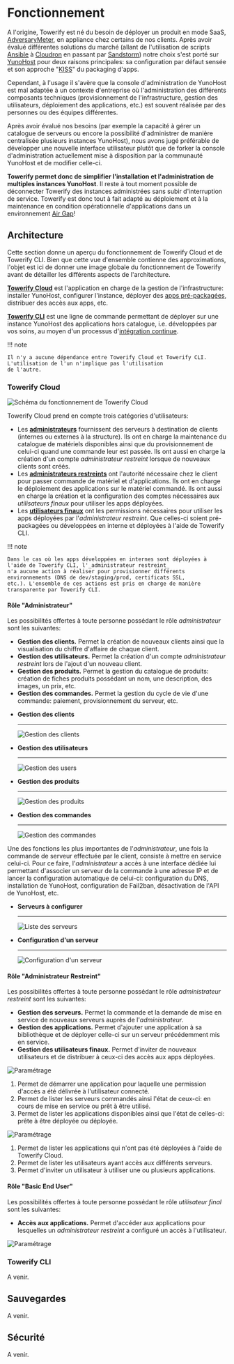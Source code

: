 # Fonctionnement

A l'origine, Towerify est né du besoin de déployer un produit en mode SaaS,
[AdversaryMeter](https://adversarymeter.io/), en appliance chez certains de nos clients. Après avoir évalué différentes
solutions du marché (allant de l'utilisation de scripts [Ansible](https://www.ansible.com/)
à [Cloudron](https://www.cloudron.io/) en passant par [Sandstorm](https://sandstorm.io/)) notre choix s'est porté
sur [YunoHost](https://yunohost.org/) pour deux raisons principales: sa configuration par défaut sensée et son
approche "[KISS](https://fr.wikipedia.org/wiki/Principe_KISS)" du packaging d'apps.

Cependant, à l'usage il s'avère que la console d'administration de YunoHost est mal adaptée à un contexte d'entreprise
où l'administration des différents composants techniques (provisionnement de l'infrastructure, gestion des utilisateurs,
déploiement des applications, etc.) est souvent réalisée par des personnes ou des équipes différentes.

Après avoir évalué nos besoins (par exemple la capacité à gérer un catalogue de serveurs ou encore la possibilité
d'administrer de manière centralisée plusieurs instances YunoHost), nous avons jugé préférable de développer une
nouvelle interface utilisateur plutôt que de forker la console d'administration actuellement mise à disposition
par la communauté YunoHost et de modifier celle-ci.

**Towerify permet donc de simplifier l'installation et l'administration de multiples instances YunoHost**. Il reste à
tout moment possible de déconnecter Towerify des instances administrées sans subir d'interruption de service. Towerify
est donc tout à fait adapté au déploiement et à la maintenance en condition opérationnelle d'applications dans un
environnement [Air Gap](https://en.wikipedia.org/wiki/Air_gap_(networking))!

## Architecture

Cette section donne un aperçu du fonctionnement de Towerify Cloud et de Towerify CLI. Bien que cette vue d'ensemble
contienne des approximations, l'objet est ici de donner une image globale du fonctionnement de Towerify avant de
détailler les différents aspects de l'architecture.

[**Towerify Cloud**](#towerify-cloud) est l'application en charge de la gestion de l'infrastructure: installer YunoHost,
configurer l'instance, déployer des [apps pré-packagées](catalog.md), distribuer des accès aux apps, etc.

[**Towerify CLI**](#towerify-cli) est une ligne de commande permettant de déployer sur une instance YunoHost des
applications hors catalogue, i.e. développées par vos soins, au moyen d'un processus
d'[intégration continue](https://fr.wikipedia.org/wiki/Int%C3%A9gration_continue).

!!! note

    Il n'y a aucune dépendance entre Towerify Cloud et Towerify CLI. L'utilisation de l'un n'implique pas l'utilisation 
    de l'autre.

### Towerify Cloud

![Schéma du fonctionnement de Towerify Cloud](../../img/towerify-cloud.png)

Towerify Cloud prend en compte trois catégories d'utilisateurs:

- Les [**administrateurs**](#role-administrateur) fournissent des serveurs à destination de clients (internes ou
  externes à la structure). Ils ont en charge la maintenance du catalogue de matériels disponibles ainsi que du
  provisionnement de celui-ci quand une commande leur est passée. Ils ont aussi en charge la création d'un compte
  _administrateur restreint_ lorsque de nouveaux clients sont créés.
- Les [**administrateurs restreints**](#role-administrateur-restreint) ont l'autorité nécessaire chez le client pour
  passer commande de matériel et d'applications. Ils ont en charge le déploiement des applications sur le matériel
  commandé. Ils ont aussi en charge la création et la configuration des comptes nécessaires aux _utilisateurs finaux_
  pour utiliser les apps déployées.
- Les [**utilisateurs finaux**](#role-basic-end-user) ont les permissions nécessaires pour utiliser les apps déployées
  par l'_administrateur restreint_. Que celles-ci soient pré-packagées ou développées en interne et déployées à l'aide
  de Towerify CLI.

!!! note

    Dans le cas où les apps développées en internes sont déployées à l'aide de Towerify CLI, l'_administrateur restreint_
    n'a aucune action à réaliser pour provisionner différents environnements (DNS de dev/staging/prod, certificats SSL,
    etc.). L'ensemble de ces actions est pris en charge de manière transparente par Towerify CLI.

#### Rôle "Administrateur"

Les possibilités offertes à toute personne possédant le rôle _administrateur_ sont les suivantes:

- **Gestion des clients.** Permet la création de nouveaux clients ainsi que la visualisation du chiffre d'affaire de
  chaque client.
- **Gestion des utilisateurs.** Permet la création d'un compte _administrateur restreint_ lors de l'ajout d'un nouveau
  client.
- **Gestion des produits.** Permet la gestion du catalogue de produits: création de fiches produits possédant un nom,
  une description, des images, un prix, etc.
- **Gestion des commandes.** Permet la gestion du cycle de vie d'une commande: paiement, provisionnement du serveur,
  etc.

<div class="grid cards" markdown>

-   **Gestion des clients**

    ---

    ![Gestion des clients](../../img/towerify-manage-customers.png)

-   **Gestion des utilisateurs**

    ---

    ![Gestion des users](../../img/towerify-manage-users.png)

-   **Gestion des produits**

    ---

    ![Gestion des produits](../../img/towerify-manage-products.png)

-   **Gestion des commandes**

    ---

    ![Gestion des commandes](../../img/towerify-manage-orders.png)

</div>

Une des fonctions les plus importantes de l'*administrateur*, une fois la commande de serveur effectuée par le client, 
consiste à mettre en service celui-ci. Pour ce faire, l'*administrateur* a accès à une interface dédiée lui permettant 
d'associer un serveur de la commande à une adresse IP et de lancer la configuration automatique de celui-ci: 
configuration du DNS, installation de YunoHost, configuration de Fail2ban, désactivation de l'API de YunoHost, etc.

<div class="grid cards" markdown>

-   **Serveurs à configurer**

    ---

    ![Liste des serveurs](../../img/towerify-administrator-settings.png)

-   **Configuration d'un serveur**

    ---

    ![Configuration d'un serveur](../../img/towerify-setup-server.png)

</div>

#### Rôle "Administrateur Restreint"

Les possibilités offertes à toute personne possédant le rôle _administrateur restreint_ sont les suivantes:

- **Gestion des serveurs.** Permet la commande et la demande de mise en service de nouveaux serveurs auprès de 
  l'*administrateur*.
- **Gestion des applications.** Permet d'ajouter une application à sa bibliothèque et de déployer celle-ci sur un 
  serveur précédemment mis en service.
- **Gestion des utilisateurs finaux.** Permet d'inviter de nouveaux utilisateurs et de distribuer à ceux-ci des accès 
  aux apps déployées.

![Paramétrage](../../img/towerify-limited-administrator-settings-1.png)

1. Permet de démarrer une application pour laquelle une permission d'accès a été délivrée à l'utilisateur connecté. 
2. Permet de lister les serveurs commandés ainsi l'état de ceux-ci: en cours de mise en service ou prêt à être utilisé. 
3. Permet de lister les applications disponibles ainsi que l'état de celles-ci: prête à être déployée ou déployée.

![Paramétrage](../../img/towerify-limited-administrator-settings-2.png)

1. Permet de lister les applications qui n'ont pas été déployées à l'aide de Towerify Cloud.
2. Permet de lister les utilisateurs ayant accès aux différents serveurs.
3. Permet d'inviter un utilisateur à utiliser une ou plusieurs applications.

#### Rôle "Basic End User"

Les possibilités offertes à toute personne possédant le rôle _utilisateur final_ sont les suivantes:

- **Accès aux applications.** Permet d'accéder aux applications pour lesquelles un _administrateur restreint_ a 
  configuré un accès à l'utilisateur.

![Paramétrage](../../img/towerify-apps-launcher.png)

### Towerify CLI

A venir.

## Sauvegardes

A venir.

## Sécurité

A venir.
